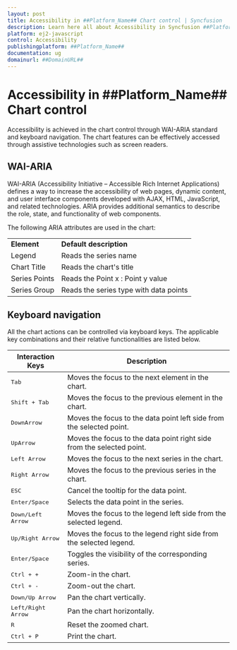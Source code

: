 ```yaml
---
layout: post
title: Accessibility in ##Platform_Name## Chart control | Syncfusion
description: Learn here all about Accessibility in Syncfusion ##Platform_Name## Chart control of Syncfusion Essential JS 2 and more.
platform: ej2-javascript
control: Accessibility 
publishingplatform: ##Platform_Name##
documentation: ug
domainurl: ##DomainURL##
---
```


# Accessibility in ##Platform_Name## Chart control

Accessibility is achieved in the chart control through WAI-ARIA standard and keyboard navigation. The chart features can be effectively accessed through assistive technologies such as screen readers.

## WAI-ARIA

WAI-ARIA (Accessibility Initiative – Accessible Rich Internet Applications) defines a way to increase the accessibility of web pages, dynamic content, and user interface components developed with AJAX, HTML, JavaScript, and related technologies. ARIA provides additional semantics to describe the role, state, and functionality of web components.

The following ARIA attributes are used in the chart:

<!-- markdownlint-disable MD033 -->
<table>
<tr>
<td><b>Element</b></td>
<td><b>Default description</b></td>
</tr>
<tr>
<td>Legend</td>
<td>Reads the series name</td>
</tr>
<tr>
<td>Chart Title</td>
<td>Reads the chart's title</td>
</tr>
<tr>
<td>Series Points</td>
<td>Reads the Point x :  Point y value</td>
</tr>
<tr>
<td>Series Group</td>
<td>Reads the series type with data points</td>
</tr>
</table>

## Keyboard navigation

All the chart actions can be controlled via keyboard keys. The applicable key combinations and their relative functionalities are listed below.

Interaction Keys |Description
-----|-----
<kbd>Tab</kbd> |Moves the focus to the next element in the chart.
<kbd>Shift + Tab</kbd> |Moves the focus to the previous element in the chart.
<kbd>DownArrow</kbd> |Moves the focus to the data point left side from the selected point.
<kbd>UpArrow</kbd> |Moves the focus to the data point right side from the selected point.
<kbd>Left Arrow</kbd> |Moves the focus to the next series in the chart.
<kbd>Right Arrow</kbd> |Moves the focus to the previous series in the chart.
<kbd>ESC</kbd> |Cancel the tooltip for the data point.
<kbd>Enter/Space</kbd> |Selects the data point in the series.
<kbd>Down/Left Arrow</kbd> |Moves the focus to the legend left side from the selected legend.
<kbd>Up/Right Arrow</kbd> | Moves the focus to the legend right side from the selected legend.
<kbd>Enter/Space</kbd> |Toggles the visibility of the corresponding series.
<kbd>Ctrl + +</kbd> |Zoom-in the chart.
<kbd>Ctrl + -</kbd> |Zoom-out the chart.
<kbd>Down/Up Arrow</kbd> |Pan the chart vertically.
<kbd>Left/Right Arrow</kbd> |Pan the chart horizontally.
<kbd>R</kbd> |Reset the zoomed chart.
<kbd>Ctrl + P</kbd> |Print the chart.